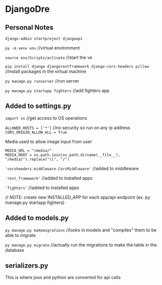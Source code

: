 # DjangoDre

## Personal Notes

`django-admin startproject djangoapi` 

`py -m venv env` //virtual environment

`source env/Scripts/activate` //start the ve

`pip install django djangorestframework django-cors-headers pillow` //install packages in the virtual machine

`py manage.py runserver` //run server

`py manage.py startapp fighters` //add fighters app

## Added to settings.py 
`import os` //get access to OS operations

`ALLOWED_HOSTS = ['*']` //no security so run on any ip address
`CORS_ORIGIN_ALLOW_ALL = True`

Media used to allow image input from user
```
MEDIA_URL = "/media/"
MEDIA_ROOT = os.path.join(os.path.dirname(__file__), "/media/").replace("\\", "/")
```
`'corsheaders.middleware.CorsMiddleware'` //added to middleware

`'rest_framework'` //added to installed apps

`'fighters'` //added to installed apps


// NOTE: create new INSTALLED_APP for each app/api endpoint (ex. py manage.py startapp fighters)

## Added to models.py
`py manage.py makemigrations` //looks in models and "compiles" them to be able to migrate

`py manage.py migrate` //actually run the migrations to make the table in the database


## serializers.py 
This is where json and python are converted for api calls





















